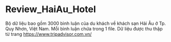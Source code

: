 # Review_HaiAu_Hotel
Bộ dữ liệu bao gồm 3000 bình luận của du khách về khách sạn Hải Âu ở Tp. Quy Nhơn, Việt Nam.
Mỗi bình luận chứa trong 1 file.
Dữ liệu được thu thập từ trang https://www.tripadvisor.com.vn/
